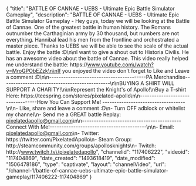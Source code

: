 {
    "title": "BATTLE OF CANNAE - UEBS - Ultimate Epic Battle Simulator Gameplay",
    "description": "BATTLE OF CANNAE - UEBS - Ultimate Epic Battle Simulator Gameplay - Hey guys, today we will be looking at the Battle of Cannae.  One of the greatest battle in human history.  The Romans outnumber the Carthaginian army by 30 thousand, but numbers are not everything.  Hannibal lead his men from the frontline and orchestrated a master piece.  Thanks to UEBS we will be able to see the scale of the actual battle.  Enjoy the battle :D\n\nI want to give a shout out to Historia Civilis.  He has an awesome video about the battle of Cannae.  This video really helped me understand the battle: https:\/\/www.youtube.com\/watch?v=MroGPObEZzk\n\nIf you enjoyed the video don't forget to Like and Leave a comment :D\n\n-----------------------------------------PA Merchandise----------------------------------------------\n\nBUYING A SHIRT WILL SUPPORT A CHARITY!\n\nRepresent the Knight's of Apollo!\nBuy a T-shirt Here: https:\/\/teespring.com\/stores\/pixelated-apollo\n\n----------------------------------How You Can Support Me! -----------------------------------\n\n- Like, share and leave a comment :D\n- Turn OFF adblock or whitelist my channel\n- Send me a GREAT battle Replay: pixelatedapollo@gmail.com\n\n------------------------------------------Connect With Me!-----------------------------------------\n\n- Email: pixelatedapollo@gmail.com\n- Twitter: https:\/\/twitter.com\/PixelatedApollo\n- Steam Group:  http:\/\/steamcommunity.com\/groups\/apollosknights\n- Twitch: http:\/\/www.twitch.tv\/pixelatedapollo",
    "channelid": "117406222",
    "videoid": "117404869",
    "date_created": "1493618419",
    "date_modified": "1506478186",
    "type": "captivate",
    "layout": "channelVideo",
    "url": "\/channel-1\/battle-of-cannae-uebs-ultimate-epic-battle-simulator-gameplay\/117406222-117404869"
}